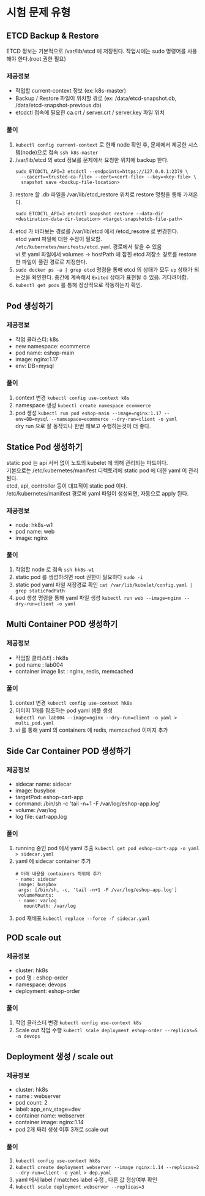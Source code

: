 # 시험 문제 유형
## ETCD Backup & Restore
ETCD 정보는 기본적으로 /var/lib/etcd 에 저장된다.
작업시에는 sudo 명령어를 사용해야 한다.(root 권한 필요)
### 제공정보
- 작업할 current-context 정보 (ex: k8s-master)
- Backup / Restore 파일이 위치할 경로 (ex: /data/etcd-snapshot.db, /data/etcd-snapshot-previous.db)
- etcdctl 접속에 필요한 ca.crt / server.crt / server.key 파일 위치
### 풀이
1. `kubectl config current-context` 로 현재 node 확인 후, 문제에서 제공한 시스템(node)으로 접속 `ssh k8s-master`
2. /var/lib/etcd 의 etcd 정보를 문제에서 요청한 위치에 backup 한다.
    ```shell
    sudo ETCDCTL_API=3 etcdctl --endpoints=https://127.0.0.1:2379 \
      --cacert=<trusted-ca-file> --cert=<cert-file> --key=<key-file> \
      snapshot save <backup-file-location>
    ```
3. restore 할 .db 파일을 /var/lib/etcd_restore 위치로 restore 명령을 통해 가져온다.
    ```shell
    sudo ETCDCTL_API=3 etcdctl snapshot restore --data-dir <destination-data-dir-location> <target-snapshotdb-file-path>
    ```
4. etcd 가 바라보는 경로를 /var/lib/etcd 에서 /etcd_resotre 로 변경한다.  
   etcd yaml 파일에 대한 수정이 필요함. `/etc/kubernetes/manifests/etcd.yaml` 경로에서 찾을 수 있음  
   vi 로 yaml 파일에서 volumes -> hostPath 에 잡힌 etcd 저장소 경로를 restore 한 파일이 풀린 경로로 지정한다.
5. `sudo docker ps -a | grep etcd` 명령을 통해 etcd 의 상태가 모두 `up` 상태가 되는것을 확인한다.
   중간에 계속해서 `Exited` 상태가 표현될 수 있음. 기다려야함.
6. `kubectl get pods` 를 통해 정상적으로 작동하는지 확인.

## Pod 생성하기
### 제공정보
- 작업 클러스터: k8s
- new namespace: ecommerce
- pod name: eshop-main
- image: nginx:1.17
- env: DB=mysql

### 풀이
1. context 변경 `kubectl config use-context k8s`
2. namespace 생성 `kubectl create namespace ecommerce`
3. pod 생성 `kubectl run pod eshop-main --image=nginx:1.17 --env=DB=mysql --namespace=ecommerce --dry-run=client -o yaml`  
  dry run 으로 잘 동작되나 한번 해보고 수행하는것이 더 좋다.

## Statice Pod 생성하기
static pod 는 api 서버 없이 노드의 kubelet 에 의해 관리되는 파드이다.  
기본으로는 /etc/kubernetes/manifest 디렉토리에 static pod 에 대한 yaml 이 관리된다.  
etcd, api, controller 등이 대표적이 static pod 이다.  
/etc/kubernetes/manifest 경로에 yaml 파일이 생성되면, 자동으로 apply 된다.
### 제공정보
- node: hk8s-w1
- pod name: web
- image: nginx
### 풀이
1. 작업할 node 로 접속 `ssh hk8s-w1`
2. static pod 를 생성하려면 root 권한이 필요하다 `sudo -i`
3. static pod yaml 파일 저장경로 확인 `cat /var/lib/kubelet/config.yaml | grep staticPodPath`
2. pod 생성 명령을 통해 yaml 파일 생성 `kubectl run web --image=nginx --dry-run=client -o yaml`




## Multi Container POD 생성하기
### 제공정보
- 작업할 클러스터 : hk8s
- pod name : lab004
- container image list : nginx, redis, memcached
### 풀이
1. context 변경 `kubectl config use-context hk8s`
1. 이미지 1개를 참조하는 pod yaml 샘플 생성   
`kubectl run lab004 --image=nginx --dry-run=client -o yaml > multi_pod.yaml`
2. vi 를 통해 yaml 의 containers 에 redis, memcached 이미지 추가

## Side Car Container POD 생성하기
### 제공정보
- sidecar name: sidecar
- image: busybox
- targetPod: eshop-cart-app
- command: /bin/sh -c 'tail -n+1 -F /var/log/eshop-app.log'
- volume: /var/log
- log file: cart-app.log
### 풀이
1. running 중인 pod 에서 yaml 추출 `kubectl get pod eshop-cart-app -o yaml > sidecar.yaml`
2. yaml 에 sidecar container 추가
    ```shell
   # 아래 내용을 containers 하위에 추가
   - name: sidecar
     image: busybox
     args: [/bin/sh, -c, 'tail -n+1 -F /var/log/eshop-app.log']
     volumeMounts:
     - name: varlog
       mountPath: /var/log
   ```
3. pod 재배포 `kubectl replace --force -f sidecar.yaml`

## POD scale out
### 제공정보
- cluster: hk8s
- pod 명 : eshop-order
- namespace: devops
- deployment: eshop-order
### 풀이
1. 작업 클러스터 변경 `kubectl config use-context k8s`
2. Scale out 작업 수행 `kubectl scale deployment eshop-order --replicas=5 -n devops`

## Deployment 생성 / scale out
### 제공정보
- cluster: hk8s
- name : webserver
- pod count: 2
- label: app_env_stage=dev
- container name: webserver
- container image: nginx:1.14
- pod 2개 짜리 생성 이후 3개로 scale out
### 풀이
1. `kubectl config use-context hk8s`
2. `kubectl create deployment webserver --image nginx:1.14 --replicas=2 --dry-run=client -o yaml > dep.yaml`
3. yaml 에서 label / matches label 수정 , 다른 값 정상여부 확인
3. `kubectl scale deployment webserver --replicas=3`